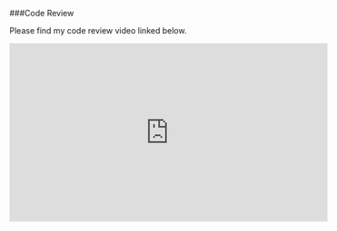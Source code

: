 ###Code Review

Please find my code review video linked below.

<iframe width="560" height="315" src="https://www.youtube.com/embed/KSU--2QNHW4" title="YouTube video player" frameborder="0" allow="accelerometer; autoplay; clipboard-write; encrypted-media; gyroscope; picture-in-picture" allowfullscreen></iframe>
